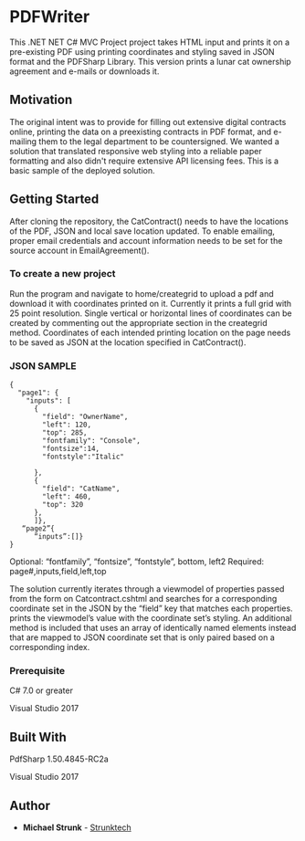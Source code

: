 # PDFWriter
This .NET NET C# MVC Project project takes HTML input and prints it on a pre-existing PDF using printing coordinates and styling saved in JSON format and the PDFSharp Library. This version prints a lunar cat ownership agreement and e-mails or downloads it. 

## Motivation
The original intent was to provide for filling out extensive digital contracts online, printing the data on a preexisting contracts in PDF format, and e-mailing them to the legal department to be countersigned. We wanted a solution that translated responsive web styling into a reliable paper formatting and also didn't require extensive API licensing fees. This is a basic sample of the deployed solution.

## Getting Started
After cloning the repository, the CatContract() needs to have the locations of the PDF, JSON and local save location updated.
To enable emailing, proper email credentials and account information needs to be set for the source account in EmailAgreement().

### To create a new project
Run the program and navigate to home/creategrid to upload a pdf and download it with coordinates printed on it.  Currently it prints a full grid with 25 point resolution. Single vertical or horizontal lines of coordinates can be created by commenting out the appropriate section in the creategrid method. Coordinates of each intended printing location on the page needs to be saved as JSON at the location specified in CatContract().  

### JSON SAMPLE
```
{
  "page1": {
    "inputs": [
      {
        "field": "OwnerName",
        "left": 120,
        "top": 285,
        "fontfamily": "Console",
        "fontsize":14,
        "fontstyle":"Italic"
        
      },
      {
        "field": "CatName",
        "left": 460,
        "top": 320
      },
      ]},
   “page2”{
      “inputs”:[]}
}
```
Optional: “fontfamily”, “fontsize”, “fontstyle”, bottom, left2
Required: page#,inputs,field,left,top

The solution currently iterates through a viewmodel of properties passed from the form on Catcontract.cshtml and searches for a corresponding coordinate set in the JSON by the “field” key that matches each properties. prints the viewmodel’s value with the coordinate set’s styling. An additional method is included that uses an array of identically named elements instead that are mapped to JSON coordinate set that is only paired based on a corresponding index.



### Prerequisite
C# 7.0 or greater

Visual Studio 2017



## Built With

PdfSharp 1.50.4845-RC2a

Visual Studio 2017


## Author

* **Michael Strunk** - [Strunktech](https://github.com/mycomycul)




